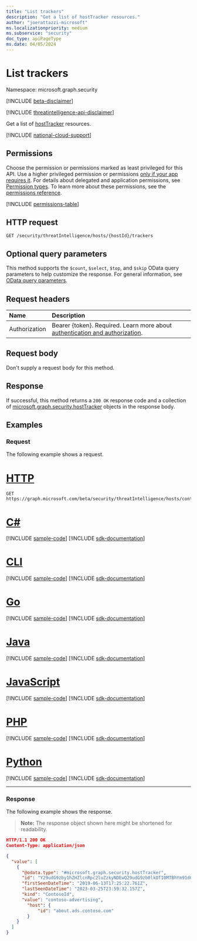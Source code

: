 ```yaml
---
title: "List trackers"
description: "Get a list of hostTracker resources."
author: "joerattazzi-microsoft"
ms.localizationpriority: medium
ms.subservice: "security"
doc_type: apiPageType
ms.date: 04/05/2024
---
```


# List trackers

Namespace: microsoft.graph.security

[!INCLUDE [beta-disclaimer](../../includes/beta-disclaimer.md)]

[!INCLUDE [threatintelligence-api-disclaimer](../../includes/threatintelligence-api-disclaimer.md)]

Get a list of [hostTracker](../resources/security-hosttracker.md) resources.

[!INCLUDE [national-cloud-support](../../includes/global-only.md)]

## Permissions

Choose the permission or permissions marked as least privileged for this API. Use a higher privileged permission or permissions [only if your app requires it](/graph/permissions-overview#best-practices-for-using-microsoft-graph-permissions). For details about delegated and application permissions, see [Permission types](/graph/permissions-overview#permission-types). To learn more about these permissions, see the [permissions reference](/graph/permissions-reference).

<!-- { "blockType": "permissions", "name": "security_host_list_trackers" } -->
[!INCLUDE [permissions-table](../includes/permissions/security-host-list-trackers-permissions.md)]

## HTTP request

<!-- {
  "blockType": "ignored"
}
-->
``` http
GET /security/threatIntelligence/hosts/{hostId}/trackers
```

## Optional query parameters

This method supports the `$count`, `$select`, `$top`, and `$skip` OData query parameters to help customize the response. For general information, see [OData query parameters](/graph/query-parameters).

## Request headers

|Name|Description|
|:---|:---|
|Authorization|Bearer {token}. Required. Learn more about [authentication and authorization](/graph/auth/auth-concepts).|

## Request body

Don't supply a request body for this method.

## Response

If successful, this method returns a `200 OK` response code and a collection of [microsoft.graph.security.hostTracker](../resources/security-hosttracker.md) objects in the response body.

## Examples

### Request

The following example shows a request.
# [HTTP](#tab/http)
<!-- {
  "blockType": "request",
  "name": "list_hosttracker",
  "sampleKeys": ["contoso.com"]
}
-->
``` http
GET https://graph.microsoft.com/beta/security/threatIntelligence/hosts/contoso.com/trackers
```

# [C#](#tab/csharp)
[!INCLUDE [sample-code](../includes/snippets/csharp/list-hosttracker-csharp-snippets.md)]
[!INCLUDE [sdk-documentation](../includes/snippets/snippets-sdk-documentation-link.md)]

# [CLI](#tab/cli)
[!INCLUDE [sample-code](../includes/snippets/cli/list-hosttracker-cli-snippets.md)]
[!INCLUDE [sdk-documentation](../includes/snippets/snippets-sdk-documentation-link.md)]

# [Go](#tab/go)
[!INCLUDE [sample-code](../includes/snippets/go/list-hosttracker-go-snippets.md)]
[!INCLUDE [sdk-documentation](../includes/snippets/snippets-sdk-documentation-link.md)]

# [Java](#tab/java)
[!INCLUDE [sample-code](../includes/snippets/java/list-hosttracker-java-snippets.md)]
[!INCLUDE [sdk-documentation](../includes/snippets/snippets-sdk-documentation-link.md)]

# [JavaScript](#tab/javascript)
[!INCLUDE [sample-code](../includes/snippets/javascript/list-hosttracker-javascript-snippets.md)]
[!INCLUDE [sdk-documentation](../includes/snippets/snippets-sdk-documentation-link.md)]

# [PHP](#tab/php)
[!INCLUDE [sample-code](../includes/snippets/php/list-hosttracker-php-snippets.md)]
[!INCLUDE [sdk-documentation](../includes/snippets/snippets-sdk-documentation-link.md)]

# [Python](#tab/python)
[!INCLUDE [sample-code](../includes/snippets/python/list-hosttracker-python-snippets.md)]
[!INCLUDE [sdk-documentation](../includes/snippets/snippets-sdk-documentation-link.md)]

---

### Response

The following example shows the response.
>**Note:** The response object shown here might be shortened for readability.
<!-- {
  "blockType": "response",
  "truncated": true,
  "@odata.type": "Collection(microsoft.graph.security.hostTracker)"
}
-->
``` json
HTTP/1.1 200 OK
Content-Type: application/json

{
  "value": [
    {
      "@odata.type": "#microsoft.graph.security.hostTracker",
      "id": "Y29udG9zby1hZHZlcnRpc2luZzkyNDEwQ29udG9zb0lkOTI0MTBhYm91dC5hZHMuY29udG9zby5jb20=",
      "firstSeenDateTime": "2019-06-13T17:25:22.761Z",
      "lastSeenDateTime": "2023-03-25T23:59:32.157Z",
      "kind": "ContosoId",
      "value": "contoso-advertising",
        "host": {
            "id": "about.ads.contoso.com"
        }
    }
  ]
}
```
